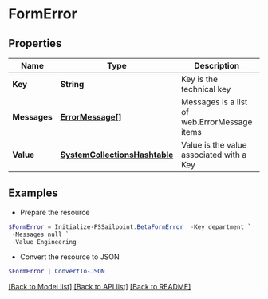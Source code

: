 # FormError
## Properties

Name | Type | Description | Notes
------------ | ------------- | ------------- | -------------
**Key** | **String** | Key is the technical key | [optional] 
**Messages** | [**ErrorMessage[]**](ErrorMessage.md) | Messages is a list of web.ErrorMessage items | [optional] 
**Value** | [**SystemCollectionsHashtable**](.md) | Value is the value associated with a Key | [optional] 

## Examples

- Prepare the resource
```powershell
$FormError = Initialize-PSSailpoint.BetaFormError  -Key department `
 -Messages null `
 -Value Engineering
```

- Convert the resource to JSON
```powershell
$FormError | ConvertTo-JSON
```

[[Back to Model list]](../README.md#documentation-for-models) [[Back to API list]](../README.md#documentation-for-api-endpoints) [[Back to README]](../README.md)

